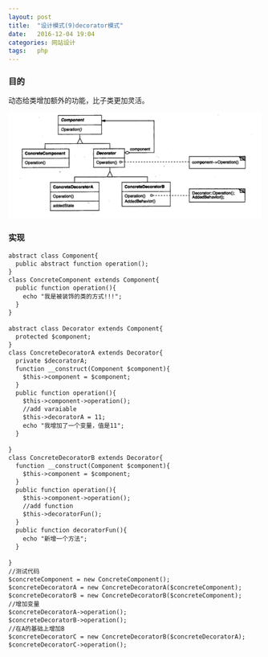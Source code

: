 ```yaml
---
layout: post
title:  "设计模式(9)decorator模式"
date:   2016-12-04 19:04
categories: 网站设计
tags:   php
---
```


### 目的

动态给类增加额外的功能，比子类更加灵活。


![decorator](/images/design_patterns/decorator.png)


### 实现


    abstract class Component{
      public abstract function operation();
    }
    class ConcreteComponent extends Component{
      public function operation(){
        echo "我是被装饰的类的方式!!!";
      }
    }

    abstract class Decorator extends Component{
      protected $component;
    }
    class ConcreteDecoratorA extends Decorator{
      private $decoratorA;
      function __construct(Component $component){
        $this->component = $component;
      } 
      public function operation(){
        $this->component->operation();
        //add varaiable
        $this->decoratorA = 11;
        echo "我增加了一个变量，值是11";
      }

    }
    class ConcreteDecoratorB extends Decorator{
      function __construct(Component $component){
        $this->component = $component;
      } 
      public function operation(){
        $this->component->operation();
        //add function
        $this->decoratorFun();
      }
      public function decoratorFun(){
        echo "新增一个方法";
      }

    }
    //测试代码
    $concreteComponent = new ConcreteComponent();
    $concreteDecoratorA = new ConcreteDecoratorA($concreteComponent);
    $concreteDecoratorB = new ConcreteDecoratorB($concreteComponent);
    //增加变量
    $concreteDecoratorA->operation();
    $concreteDecoratorB->operation();
    //在A的基础上增加B
    $concreteDecoratorC = new ConcreteDecoratorB($concreteDecoratorA);
    $concreteDecoratorC->operation();











